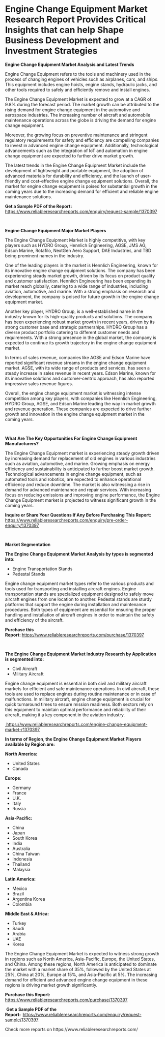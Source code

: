 <p><h1>Engine Change Equipment Market Research Report Provides Critical Insights that can help Shape Business Development and Investment Strategies</h1></p><p><strong>Engine Change Equipment Market Analysis and Latest Trends</strong></p>
<p><p>Engine Change Equipment refers to the tools and machinery used in the process of changing engines of vehicles such as airplanes, cars, and ships. This equipment includes engine hoists, engine stands, hydraulic jacks, and other tools required to safely and efficiently remove and install engines. </p><p>The Engine Change Equipment Market is expected to grow at a CAGR of 9.8% during the forecast period. The market growth can be attributed to the rising demand for engine change equipment in the automotive and aerospace industries. The increasing number of aircraft and automobile maintenance operations across the globe is driving the demand for engine change equipment. </p><p>Moreover, the growing focus on preventive maintenance and stringent regulatory requirements for safety and efficiency are compelling companies to invest in advanced engine change equipment. Additionally, technological advancements such as the integration of IoT and automation in engine change equipment are expected to further drive market growth. </p><p>The latest trends in the Engine Change Equipment Market include the development of lightweight and portable equipment, the adoption of advanced materials for durability and efficiency, and the launch of user-friendly and cost-effective engine change equipment solutions. Overall, the market for engine change equipment is poised for substantial growth in the coming years due to the increasing demand for efficient and reliable engine maintenance solutions.</p></p>
<p><strong>Get a Sample PDF of the Report:&nbsp;</strong> <a href="https://www.reliableresearchreports.com/enquiry/request-sample/1370397">https://www.reliableresearchreports.com/enquiry/request-sample/1370397</a></p>
<p>&nbsp;</p>
<p><strong>Engine Change Equipment Major Market Players</strong></p>
<p><p>The Engine Change Equipment Market is highly competitive, with key players such as HYDRO Group, Hennlich Engineering, AGSE, JMS AG, Edson Marine, Rotafilo, NextGen Aero Support, DAE Industries, and TBD being prominent names in the industry.</p><p>One of the leading players in the market is Hennlich Engineering, known for its innovative engine change equipment solutions. The company has been experiencing steady market growth, driven by its focus on product quality and customer satisfaction. Hennlich Engineering has been expanding its market reach globally, catering to a wide range of industries, including aviation, automotive, and marine. With a strong emphasis on research and development, the company is poised for future growth in the engine change equipment market.</p><p>Another key player, HYDRO Group, is a well-established name in the industry known for its high-quality products and solutions. The company has been experiencing robust market growth in recent years, driven by its strong customer base and strategic partnerships. HYDRO Group has a diverse product portfolio catering to different customer needs and requirements. With a strong presence in the global market, the company is expected to continue its growth trajectory in the engine change equipment market.</p><p>In terms of sales revenue, companies like AGSE and Edson Marine have reported significant revenue streams in the engine change equipment market. AGSE, with its wide range of products and services, has seen a steady increase in sales revenue in recent years. Edson Marine, known for its innovative solutions and customer-centric approach, has also reported impressive sales revenue figures.</p><p>Overall, the engine change equipment market is witnessing intense competition among key players, with companies like Hennlich Engineering, HYDRO Group, AGSE, and Edson Marine leading the way in market growth and revenue generation. These companies are expected to drive further growth and innovation in the engine change equipment market in the coming years.</p></p>
<p>&nbsp;</p>
<p><strong>What Are The Key Opportunities For Engine Change Equipment Manufacturers?</strong></p>
<p><p>The Engine Change Equipment market is experiencing steady growth driven by increasing demand for replacement of old engines in various industries such as aviation, automotive, and marine. Growing emphasis on energy efficiency and sustainability is anticipated to further boost market growth. Technological advancements in engine change equipment, such as automated tools and robotics, are expected to enhance operational efficiency and reduce downtime. The market is also witnessing a rise in demand for advanced maintenance and repair services. With increasing focus on reducing emissions and improving engine performance, the Engine Change Equipment market is projected to witness significant growth in the coming years.</p></p>
<p><strong>Inquire or Share Your Questions If Any Before Purchasing This Report:</strong> <a href="https://www.reliableresearchreports.com/enquiry/pre-order-enquiry/1370397">https://www.reliableresearchreports.com/enquiry/pre-order-enquiry/1370397</a></p>
<p>&nbsp;</p>
<p><strong>Market Segmentation</strong></p>
<p><strong>The Engine Change Equipment Market Analysis by types is segmented into:</strong></p>
<p><ul><li>Engine Transportation Stands</li><li>Pedestal Stands</li></ul></p>
<p><p>Engine change equipment market types refer to the various products and tools used for transporting and installing aircraft engines. Engine transportation stands are specialized equipment designed to safely move aircraft engines from one location to another. Pedestal stands are sturdy platforms that support the engine during installation and maintenance procedures. Both types of equipment are essential for ensuring the proper handling and installation of aircraft engines in order to maintain the safety and efficiency of the aircraft.</p></p>
<p><strong>Purchase this Report:&nbsp;</strong><a href="https://www.reliableresearchreports.com/purchase/1370397">https://www.reliableresearchreports.com/purchase/1370397</a></p>
<p>&nbsp;</p>
<p><strong>The Engine Change Equipment Market Industry Research by Application is segmented into:</strong></p>
<p><ul><li>Civil Aircraft</li><li>Military Aircraft</li></ul></p>
<p><p>Engine change equipment is essential in both civil and military aircraft markets for efficient and safe maintenance operations. In civil aircraft, these tools are used to replace engines during routine maintenance or in case of malfunctions. In military aircraft, engine change equipment is crucial for quick turnaround times to ensure mission readiness. Both sectors rely on this equipment to maintain optimal performance and reliability of their aircraft, making it a key component in the aviation industry.</p></p>
<p><a href="https://www.reliableresearchreports.com/engine-change-equipment-market-r1370397">&nbsp;https://www.reliableresearchreports.com/engine-change-equipment-market-r1370397</a></p>
<p><strong>In terms of Region, the Engine Change Equipment Market Players available by Region are:</strong></p>
<p>
    <p> <strong> North America: </strong>
        <ul>
            <li>United States</li>
            <li>Canada</li>
        </ul>
        </p> 
    <p> <strong> Europe: </strong>
        <ul>
            <li>Germany</li>
            <li>France</li>
            <li>U.K.</li>
            <li>Italy</li>
            <li>Russia</li>
        </ul>
        </p> 
    <p> <strong> Asia-Pacific: </strong>
        <ul>
            <li>China</li>
            <li>Japan</li>
            <li>South Korea</li>
            <li>India</li>
            <li>Australia</li>
            <li>China Taiwan</li>
            <li>Indonesia</li>
            <li>Thailand</li>
            <li>Malaysia</li>
        </ul>
        </p> 
    <p> <strong> Latin America: </strong>
        <ul>
            <li>Mexico</li>
            <li>Brazil</li>
            <li>Argentina Korea</li>
            <li>Colombia</li>
        </ul>
        </p> 
    <p> <strong> Middle East & Africa: </strong>
        <ul>
            <li>Turkey</li>
            <li>Saudi</li>
            <li>Arabia</li>
            <li>UAE</li>
            <li>Korea</li>
        </ul>
    </p>
    </p>
<p><p>The Engine Change Equipment Market is expected to witness strong growth in regions such as North America, Asia-Pacific, Europe, the United States, and China. Among these regions, North America is anticipated to dominate the market with a market share of 35%, followed by the United States at 25%, China at 20%, Europe at 15%, and Asia-Pacific at 5%. The increasing demand for efficient and advanced engine change equipment in these regions is driving market growth significantly.</p></p>
<p><strong>Purchase this Report: </strong><a href="https://www.reliableresearchreports.com/purchase/1370397">https://www.reliableresearchreports.com/purchase/1370397</a></p>
<p>&nbsp;<strong>Get a Sample PDF of the Report:&nbsp;&nbsp;</strong><a href="https://www.reliableresearchreports.com/enquiry/request-sample/1370397">https://www.reliableresearchreports.com/enquiry/request-sample/1370397</a></p>
<p><strong></strong></p>
<p>Check more reports on https://www.reliableresearchreports.com/</p>